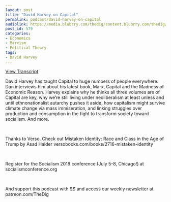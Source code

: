 ```yaml
---
layout: post
title: "David Harvey on Capital"
permalink: podcast/david-harvey-on-capital
audiolink: https://media.blubrry.com/thedig/content.blubrry.com/thedig/The_Dig_-_EP_121_-_Harvey.mp3
post_id: 579
categories: 
- Economics
- Marxism
- Political Theory
tags: 
- David Harvey
---
```


[View Transcript](https://www.jacobinmag.com/2018/07/karl-marx-capital-david-harvey)




David Harvey has taught Capital to huge numbers of people everywhere. Dan interviews him about his latest book, Marx, Capital and the Madness of Economic Reason. Harvey explains why he thinks all three volumes are of Capital are key, why we’re still living under neoliberalism at least unless and until ethnonationalist autarchy pushes it aside, how capitalism might survive climate change via mass immiseration, and linking struggles over production and consumption in the fight to transform society toward socialism. And more.

 

Thanks to Verso. Check out Mistaken Identity: Race and Class in the Age of Trump by Asad Haider versobooks.com/books/2716-mistaken-identity

 

Register for the Socialism 2018 conference (July 5-8, Chicago!) at socialismconference.org

 

And support this podcast with $$ and access our weekly newsletter at patreon.com/TheDig



 

 